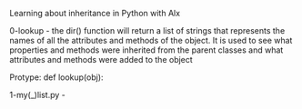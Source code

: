 Learning about inheritance in Python with Alx

0-lookup - the dir() function will return a list of strings that represents  the names of all the attributes and methods of the object. It is used to see what properties and methods were inherited from the parent classes and what attributes and methods were added to the object

Protype: def lookup(obj):

1-my(_)list.py - 
